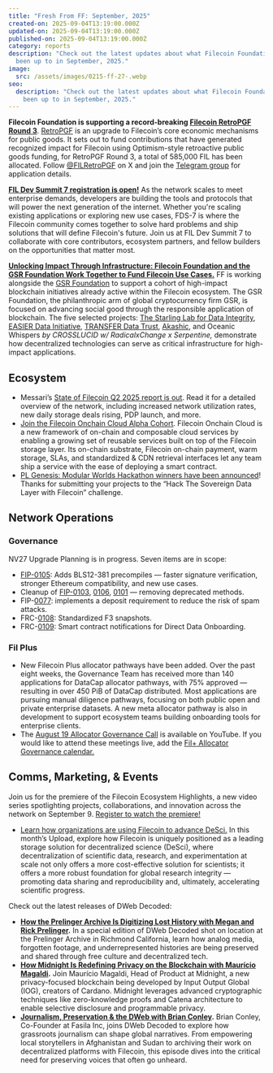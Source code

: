```yaml
---
title: "Fresh From FF: September, 2025"
created-on: 2025-09-04T13:19:00.000Z
updated-on: 2025-09-04T13:19:00.000Z
published-on: 2025-09-04T13:19:00.000Z
category: reports
description: "Check out the latest updates about what Filecoin Foundation has
  been up to in September, 2025."
image:
  src: /assets/images/0215-ff-27-.webp
seo:
  description: "Check out the latest updates about what Filecoin Foundation has
    been up to in September, 2025."
---
```


**Filecoin Foundation is supporting a record-breaking [Filecoin RetroPGF Round 3](https://filecoin.io/blog/posts/filecoin-retropgf-round-3-powering-proven-impact-with-585k-fil/)**. [RetroPGF](https://app.optimism.io/retropgf) is an upgrade to Filecoin’s core economic mechanisms for public goods. It sets out to fund contributions that have generated recognized impact for Filecoin using Optimism-style retroactive public goods funding, for RetroPGF Round 3, a total of 585,000 FIL has been allocated. Follow [@FILRetroPGF](https://twitter.com/FILRetroPGF) on X and join the [Telegram group](https://t.me/+haan_QdnllYyZmE1) for application details. 

**[FIL Dev Summit 7 registration is open!​](https://www.fildev.io/FDS-7)** As the network scales to meet enterprise demands, developers are building the tools and protocols that will power the next generation of the internet.​ Whether you're scaling existing applications or exploring new use cases, FDS-7 is where the Filecoin community comes together to solve hard problems and ship solutions that will define Filecoin's future. ​Join us at FIL Dev Summit 7 to collaborate with core contributors, ecosystem partners, and fellow builders on the opportunities that matter most.

**[Unlocking Impact Through Infrastructure: Filecoin Foundation and the GSR Foundation Work Together to Fund Filecoin Use Cases.](/blog/unlocking-impact-through-infrastructure-filecoin-foundation-and-the-gsr-foundation-work-together-to-fund-filecoin-use-cases)** FF is working alongside the [GSR Foundation](https://www.gsrfoundation.io/) to support a cohort of high-impact blockchain initiatives already active within the Filecoin ecosystem. The GSR Foundation, the philanthropic arm of global cryptocurrency firm GSR, is focused on advancing social good through the responsible application of blockchain. The five selected projects: [The Starling Lab for Data Integrity](https://www.google.com/search?q=starling+lab&oq=starling+lab&gs_lcrp=EgZjaHJvbWUqBggAEEUYOzIGCAAQRRg7MgYIARBFGDsyBggCEC4YQNIBCDEwOTFqMGoxqAIAsAIA&sourceid=chrome&ie=UTF-8), [EASIER Data Initiative](https://easierdata.org/), [TRANSFER Data Trust](https://transfer.art/), [Akashic](https://www.akashic.xyz/), and Oceanic Whispers _by CROSSLUCID w/ RadicalxChange x Serpentine,_ demonstrate how decentralized technologies can serve as critical infrastructure for high-impact applications.

## Ecosystem

- Messari’s [State of Filecoin Q2 2025 report is out](https://messari.io/report/state-of-filecoin-q2-2025). Read it for a detailed overview of the network, including increased network utilization rates, new daily storage deals rising, PDP launch, and more. 
- [Join the Filecoin Onchain Cloud Alpha Cohort](https://app.akindo.io/wave-hacks/1PRjgGzKaTqXaQBBl). Filecoin Onchain Cloud is a new framework of on-chain and composable cloud services by enabling a growing set of reusable services built on top of the Filecoin storage layer. Its on-chain substrate, Filecoin on-chain payment, warm storage, SLAs, and standardized & CDN retrieval interfaces let any team ship a service with the ease of deploying a smart contract.
- [PL Genesis: Modular Worlds Hackathon winners have been announced](https://x.com/PL__Genesis/status/1946309533900689653)! Thanks for submitting your projects to the “Hack The Sovereign Data Layer with Filecoin” challenge.

## Network Operations

### Governance

NV27 Upgrade Planning is in progress. Seven items are in scope:

- [FIP-0105](https://github.com/filecoin-project/FIPs/blob/master/FIPS/fip-0105.md): Adds BLS12-381 precompiles — faster signature verification, stronger Ethereum compatibility, and new use cases.
- Cleanup of [FIP-0103](https://github.com/filecoin-project/FIPs/blob/master/FIPS/fip-0103.md), [0106](https://github.com/filecoin-project/FIPs/blob/master/FIPS/fip-0106.md), [0101](https://github.com/filecoin-project/FIPs/blob/master/FIPS/fip-0101.md) — removing deprecated methods.
- FIP-[0077](https://github.com/filecoin-project/FIPs/blob/master/FIPS/fip-0077.md): implements a deposit requirement to reduce the risk of spam attacks. 
- FRC-[0108](https://github.com/filecoin-project/FIPs/blob/master/FRCs/frc-0108.md): Standardized F3 snapshots.
- FRC-[0109](https://github.com/filecoin-project/FIPs/pull/1180): Smart contract notifications for Direct Data Onboarding.

### Fil Plus 

- New Filecoin Plus allocator pathways have been added. Over the past eight weeks, the Governance Team has received more than 140 applications for DataCap allocator pathways, with 75% approved — resulting in over 450 PiB of DataCap distributed. Most applications are pursuing manual diligence pathways, focusing on both public open and private enterprise datasets. A new meta allocator pathway is also in development to support ecosystem teams building onboarding tools for enterprise clients.
- The [August 19 Allocator Governance Call](https://www.youtube.com/watch?v=8ECscTHagas) is available on YouTube. If you would like to attend these meetings live, add the [Fil+ Allocator Governance calendar.](https://calendar.google.com/calendar/embed?src=c_k1gkfoom17g0j8c6bam6uf43j0%40group.calendar.google.com&ctz=America%2FLos_Angeles)

## Comms, Marketing, & Events

Join us for the premiere of the Filecoin Ecosystem Highlights, a new video series spotlighting projects, collaborations, and innovation across the network on September 9. [Register to watch the premiere!](https://luma.com/x398pxmn?)

- [Learn how organizations are using Filecoin to advance DeSci.](https://upload.fil.org/p/how-organizations-use-filecoin-to-advance-desci-d846b9a811073a1a) In this month’s Upload, explore how Filecoin is uniquely positioned as a leading storage solution for decentralized science (DeSci), where decentralization of scientific data, research, and experimentation at scale not only offers a more cost-effective solution for scientists; it offers a more robust foundation for global research integrity — promoting data sharing and reproducibility and, ultimately, accelerating scientific progress. 

Check out the latest releases of DWeb Decoded: 

- **[How the Prelinger Archive Is Digitizing Lost History with Megan and Rick Prelinger](https://www.youtube.com/watch?v=vCGeMDFddko).** In a special edition of DWeb Decoded shot on location at the Prelinger Archive in Richmond California, learn how analog media, forgotten footage, and underrepresented histories are being preserved and shared through free culture and decentralized tech.
- **[How Midnight Is Redefining Privacy on the Blockchain with Maurício Magaldi](https://www.youtube.com/watch?v=Ej5l7RX_lAw).** Join Maurício Magaldi, Head of Product at Midnight, a new privacy-focused blockchain being developed by Input Output Global (IOG), creators of Cardano. Midnight leverages advanced cryptographic techniques like zero-knowledge proofs and Catena architecture to enable selective disclosure and programmable privacy.
- **[Journalism, Preservation & the DWeb with Brian Conley](https://www.youtube.com/watch?v=AoCSxZDcqvc).** Brian Conley, Co-Founder at Fasila Inc, joins DWeb Decoded to explore how grassroots journalism can shape global narratives. From empowering local storytellers in Afghanistan and Sudan to archiving their work on decentralized platforms with Filecoin, this episode dives into the critical need for preserving voices that often go unheard.
